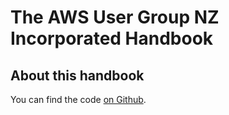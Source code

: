 # The AWS User Group NZ Incorporated Handbook

## About this handbook

You can find the code [on Github](https://github.com/aws-user-group-nz/handbook).
